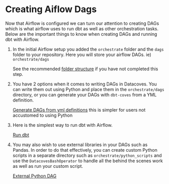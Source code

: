 # Creating Aiflow Dags
Now that Airflow is configured we can turn our attention to creating DAGs which is what airflow uses to run dbt as well as other orchestration tasks. Below are the important things to know when creating DAGs and running dbt with Airflow.

1. In the initial Airflow setup you added the `orchestrate` folder and the `dags` folder to your repository. Here you will store your airflow DAGs. ie) `orchestrate/dags`

   See the recommended [folder structure](explanation/best-practices/datacoves/folder-structure.md) if you have not completed this step.
   
2. You have 2 options when it comes to writing DAGs in Datacoves. You can write them out using Python and place them in the `orchestrate/dags` directory, or you can generate your DAGs with `dbt-coves` from a YML definition. 
    
    [Generate DAGs from yml definitions](how-tos/airflow/generate-dags-from-yml) this is simpler for users not accustomed to using Python

3. Here is the simplest way to run dbt with Airflow.

    [Run dbt](how-tos/airflow/run-dbt)

4. You may also wish to use external libraries in your DAGs such as Pandas. In order to do that effectively, you can create custom Python scripts in a separate directory such as `orchestrate/python_scripts` and use the `DatacovesBashOperator` to handle all the behind the scenes work as well as run your custom script.

    [External Python DAG](how-tos/airflow/external-python-dag)
